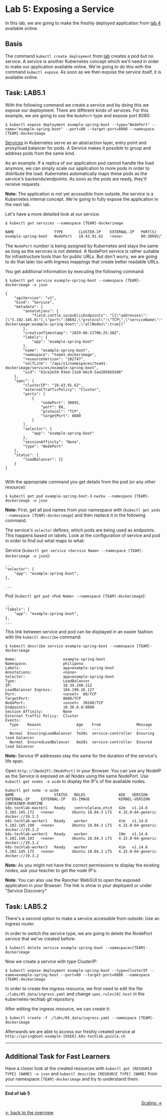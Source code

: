 # Lab 5: Exposing a Service

In this lab, we are going to make the freshly deployed application from [lab 4](04_deploy_dockerimage.md) available online.


## Basis

The command `kubectl create deployment` from [lab](04_deploy_dockerimage.md) creates a pod but no service. A service is another Kubernetes concept which we'll need in order to make our application available online. We're going to do this with the command `kubectl expose`. As soon as we then expose the service itself, it is available online.

## Task: LAB5.1

With the following command we create a service and by doing this we expose our deployment. There are different kinds of services. For this example, we are going to use the `NodePort` type and expose port 8080:

```
$ kubectl expose deployment example-spring-boot --type="NodePort" --name="example-spring-boot" --port=80 --target-port=8080 --namespace [TEAM]-dockerimage
```

[Services](https://kubernetes.io/docs/concepts/services-networking/service/) in Kubernetes serve as an abstraction layer, entry point and proxy/load balancer for pods. A Service makes it possible to group and address pods from the same kind.

As an example: If a replica of our application pod cannot handle the load anymore, we can simply scale our application to more pods in order to distribute the load. Kubernetes automatically maps these pods as the service's backends/endpoints. As soon as the pods are ready, they'll receive requests.

**Note:** The application is not yet accessible from outside, the service is a Kubernetes internal concept. We're going to fully expose the application in the next lab.

Let's have a more detailed look at our service:

```
$ kubectl get services --namespace [TEAM]-dockerimage
```

```bash
NAME                  TYPE       CLUSTER-IP    EXTERNAL-IP   PORT(S)        AGE
example-spring-boot   NodePort   10.43.91.62   <none>        80:30692/TCP  
```

The `NodePort` number is being assigned by Kubernetes and stays the same as long as the services is not deleted. A NodePort service is rather suitable for infrastructure tools than for public URLs. But don't worry, we are going to do that later too with Ingress mappings that create better readable URLs.

You get additional information by executing the following command:

```
$ kubectl get service example-spring-boot --namespace [TEAM]-dockerimage -o json
```

```
{
    "apiVersion": "v1",
    "kind": "Service",
    "metadata": {
        "annotations": {
            "field.cattle.io/publicEndpoints": "[{\"addresses\":[\"5.102.145.8\"],\"port\":30692,\"protocol\":\"TCP\",\"serviceName\":\"team1-dockerimage:example-spring-boot\",\"allNodes\":true}]"
        },
        "creationTimestamp": "2019-06-21T06:25:38Z",
        "labels": {
            "app": "example-spring-boot"
        },
        "name": "example-spring-boot",
        "namespace": "team1-dockerimage",
        "resourceVersion": "102747",
        "selfLink": "/api/v1/namespaces/team1-dockerimage/services/example-spring-boot",
        "uid": "62ce2e59-93ed-11e9-b6c9-5a4205669108"
    },
    "spec": {
        "clusterIP": "10.43.91.62",
        "externalTrafficPolicy": "Cluster",
        "ports": [
            {
                "nodePort": 30692,
                "port": 80,
                "protocol": "TCP",
                "targetPort": 8080
            }
        ],
        "selector": {
            "app": "example-spring-boot"
        },
        "sessionAffinity": "None",
        "type": "NodePort"
    },
    "status": {
        "loadBalancer": {}
    }
}


```

With the appropriate command you get details from the pod (or any other resource):

```
$ kubectl get pod example-spring-boot-3-nwzku --namespace [TEAM]-dockerimage -o json
```

**Note:** First, get all pod names from your namespace with (`kubectl get pods --namespace [TEAM]-dockerimage`) and then replace it in the following command.

The service's `selector` defines, which pods are being used as endpoints. This happens based on labels. Look at the configuration of service and pod in order to find out what maps to what:


Service (`kubectl get service <Service Name> --namespace [TEAM]-dockerimage -o json`):
```
...
"selector": {
    "app": "example-spring-boot",
},

...
```

Pod (`kubectl get pod <Pod Name> --namespace [TEAM]-dockerimage`):
```
...
"labels": {
    "app": "example-spring-boot",
},
...
```

This link between service and pod can be displayed in an easier fashion with the `kubectl describe` command:
```
$ kubectl describe service example-spring-boot --namespace [TEAM]-dockerimage
```

```
Name:                     example-spring-boot
Namespace:                philipona
Labels:                   app=example-spring-boot
Annotations:              <none>
Selector:                 app=example-spring-boot
Type:                     LoadBalancer
IP:                       10.39.240.212
LoadBalancer Ingress:     104.199.26.127
Port:                     <unset>  80/TCP
TargetPort:               8080/TCP
NodePort:                 <unset>  30100/TCP
Endpoints:                10.36.0.8:8080
Session Affinity:         None
External Traffic Policy:  Cluster
Events:
  Type    Reason                Age    From                Message
  ----    ------                ----   ----                -------
  Normal  EnsuringLoadBalancer  7m20s  service-controller  Ensuring load balancer
  Normal  EnsuredLoadBalancer   6m28s  service-controller  Ensured load balancer

```



**Note:** Service IP addresses stay the same for the duration of the service's life span.

Open `http://[NodeIP]:[NodePort]` in your Browser. You can use any NodeIP as the Service is exposed on all Nodes using the same NodePort. Use `kubectl get nodes -o wide` to display the IP's of the available nodes.

```
kubectl get node -o wide
NAME                  STATUS   ROLES               AGE   VERSION   INTERNAL-IP     EXTERNAL-IP   OS-IMAGE             KERNEL-VERSION      CONTAINER-RUNTIME
k8s-techlab-master1   Ready    controlplane,etcd   42m   v1.14.6   5.102.145.172   <none>        Ubuntu 18.04.3 LTS   4.15.0-64-generic   docker://19.3.2
k8s-techlab-worker1   Ready    worker              41m   v1.14.6   5.102.145.190   <none>        Ubuntu 18.04.3 LTS   4.15.0-64-generic   docker://19.3.2
k8s-techlab-worker2   Ready    worker              19m   v1.14.6   5.102.146.103   <none>        Ubuntu 18.04.3 LTS   4.15.0-64-generic   docker://19.3.2
k8s-techlab-worker3   Ready    worker              41m   v1.14.6   5.102.145.175   <none>        Ubuntu 18.04.3 LTS   4.15.0-64-generic   docker://19.3.2
```

**Note:** As you might not have the correct permissions to display the existing nodes, ask your teacher to get the node IP's.

**Note:** You can also use the Rancher WebGUI to open the exposed application in your Browser. The link is show in your deployent or under "Service Discovery"


## Task: LAB5.2

There's a second option to make a service accessible from outside: Use an ingress router.

In order to switch the service type, we are going to delete the NodePort service that we've created before:

```
$ kubectl delete service example-spring-boot --namespace=[TEAM]-dockerimage
```
Now we create a service with type ClusterIP:

```
$ kubectl expose deployment example-spring-boot --type=ClusterIP --name=example-spring-boot --port=80 --target-port=8080 --namespace [TEAM]-dockerimage
```

In order to create the ingress resource, we first need to edit the file `./labs/05_data/ingress.yaml` and change `spec.rules[0].host` in the kubernetes-techlab git repository.


After editing the ingress resource, we can create it:
```
$ kubectl create -f ./labs/05_data/ingress.yaml --namespace [TEAM]-dockerimage
```
Afterwards we are able to access our freshly created service at `http://springboot-example-[USER].k8s-techlab.puzzle.ch`


---

## Additional Task for Fast Learners

Have a closer look at the created resources with `kubectl get [RESOURCE TYPE] [NAME] -o json` and `kubectl describe [RESOURCE TYPE] [NAME]` from your namespace `[TEAM]-dockerimage` and try to understand them.


---

**End of lab 5**

<p width="100px" align="right"><a href="06_scale.md">Scaling →</a></p>

[← back to the overview](../README.md)
